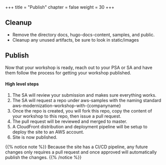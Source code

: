 +++
title = "Publish"
chapter = false
weight = 30
+++
## Cleanup 
* Remove the directory docs, hugo-docs-content, samples, and public.  
* Cleanup any unused artifacts, be sure to look in static/images

## Publish

Now that your workshop is ready, reach out to your PSA or SA and have them follow the process for getting your workshop published.

#### High level steps

1. The SA will review your submission and makes sure everything works.  
2. The SA will request a repo under aws-samples with the naming standard aws-modernization-workshop-with-{companyname}
3. Once the repo is created, you will fork this repo, copy the content of your workshop to this repo, then issue a pull request.
4. The pull request will be reviewed and merged to master.
5. A CloudFront distribution and deployment pipeline will be setup to deploy the site to an AWS account.
6. Site is now published.

{{% notice note %}}
Because the site has a CI/CD pipeline, any future changes only requires a pull request and once approved will automatically publish the changes.
{{% /notice %}}




